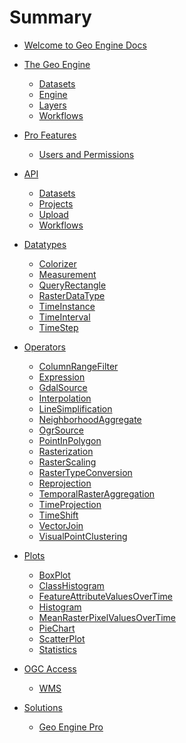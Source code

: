 # Summary

- [Welcome to Geo Engine Docs](./welcome.md)

- [The Geo Engine](./geoengine/intro.md)

  - [Datasets](./geoengine/datasets.md)
  - [Engine]()
  - [Layers](./geoengine/layers.md)
  - [Workflows]()

- [Pro Features](./pro/intro.md)

  - [Users and Permissions](pro/users.md)

- [API](./api/intro.md)

  - [Datasets]()
  - [Projects]()
  - [Upload]()
  - [Workflows](./api/workflows.md)

- [Datatypes](./datatypes/intro.md)

  - [Colorizer](./datatypes/colorizer.md)
  - [Measurement](./datatypes/measurement.md)
  - [QueryRectangle](./datatypes/queryrectangle.md)
  - [RasterDataType](./datatypes/rasterdatatype.md)
  - [TimeInstance](./datatypes/timeinstance.md)
  - [TimeInterval](./datatypes/timeinterval.md)
  - [TimeStep](./datatypes/timestep.md)

- [Operators](./operators/intro.md)

  - [ColumnRangeFilter](./operators/columnrangefilter.md)
  - [Expression](./operators/expression.md)
  - [GdalSource](./operators/gdalsource.md)
  - [Interpolation](./operators/interpolation.md)
  - [LineSimplification](./operators/linesimplification.md)
  - [NeighborhoodAggregate](./operators/neighborhoodaggregate.md)
  - [OgrSource](./operators/ogrsource.md)
  - [PointInPolygon](./operators/pointinpolygon.md)
  - [Rasterization](./operators/rasterization.md)
  - [RasterScaling](./operators/rasterscaling.md)
  - [RasterTypeConversion](./operators/rastertypeconversion.md)
  - [Reprojection](./operators/reprojection.md)
  - [TemporalRasterAggregation](./operators/temporalrasteraggregation.md)
  - [TimeProjection](./operators/timeprojection.md)
  - [TimeShift](./operators/timeshift.md)
  - [VectorJoin](./operators/vectorjoin.md)
  - [VisualPointClustering](./operators/visualpointclustering.md)

- [Plots](./plots/intro.md)

  - [BoxPlot](./plots/boxplot.md)
  - [ClassHistogram](./plots/classHistogram.md)
  - [FeatureAttributeValuesOverTime](./plots/featureattributevaluesoverTime.md)
  - [Histogram](./plots/histogram.md)
  - [MeanRasterPixelValuesOverTime](./plots/meanrasterpixelvaluesovertime.md)
  - [PieChart](./plots/piechart.md)
  - [ScatterPlot](./plots/scatterplot.md)
  - [Statistics](./plots/statistics.md)

- [OGC Access]()

  - [WMS]()

- [Solutions]()

  - [Geo Engine Pro]()
